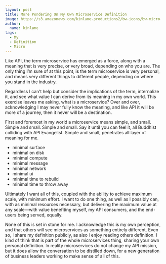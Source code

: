 ```yaml
---
layout: post
title: More Pondering On My Own Microservice Definition
image: https://s3.amazonaws.com/kinlane-productions2/bw-icons/bw-micro-definition.png
author:
  name: kinlane
tags:
  - My
  - Definition
  - Micro
---
```

Like API, the term microservice has emerged as a force, along with a meaning that is very precise, or very broad, depending on who you are. The only thing I’m sure of at this point, is the term microservice is very personal, and means very different things to different people, depending on where you stand in the industry.

Regardless I can't help but consider the implications of the term, internalize it, and see what value I can derive from its meaning in my own world. This exercise leaves me asking, what is a microservice? Over and over, acknowledging I may never fully know the meaning, and like API it will be more of a journey, then it never will be a destination.

First and foremost in my world a microservice means simple, and small. Simple and small. Simple and small. Say it until you can feel it, all Buddhist colliding with API Evangelist. Simple and small, penetrates all layer of meaning for me.

*   minimal surface
*   minimal on disk
*   minimal compute
*   minimal message
*   minimal network
*   minimal ui
*   minimal time to rebuild
*   minimal time to throw away

Ultimately I want all of this, coupled with the ability to achieve maximum scale, with minimum effort. I want to do one thing, as well as I possibly can, with as minimal resources necessary, but delivering the maximum value at any scale—with value benefiting myself, my API consumers, and the end-users being served, equally.

None of this is set in stone for me. I acknowledge this is my own perception, and that others will see microservices as something entirely different. Even so, I share my definition publicly, as also I enjoy reading others definition. I kind of think that is part of the whole microservices thing, sharing your own personal definition. In reality microservices do not change my API mission, but it does allow the conversation to be distilled down, for a new generation of business leaders working to make sense of all of this.